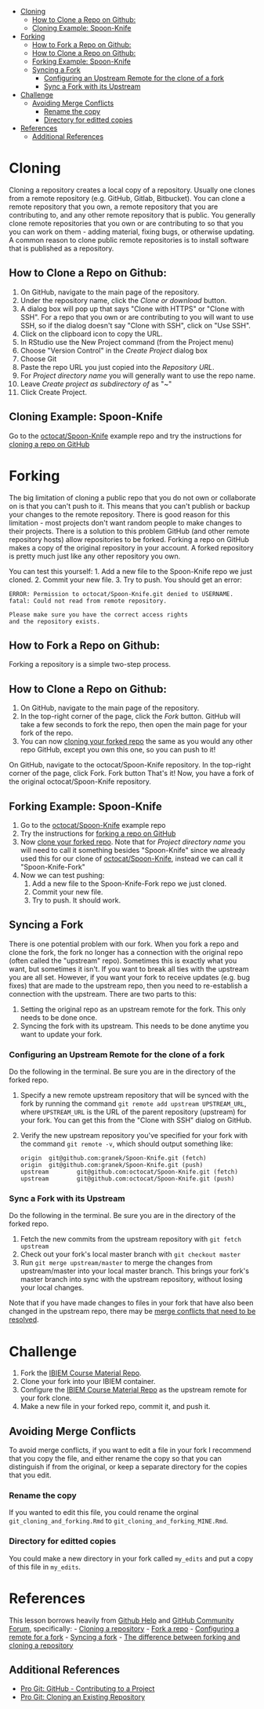 -   [Cloning](#cloning)
    -   [How to Clone a Repo on Github:](#how-to-clone-a-repo-on-github)
    -   [Cloning Example: Spoon-Knife](#cloning-example-spoon-knife)
-   [Forking](#forking)
    -   [How to Fork a Repo on Github:](#how-to-fork-a-repo-on-github)
    -   [How to Clone a Repo on Github:](#how-to-clone-a-repo-on-github-1)
    -   [Forking Example: Spoon-Knife](#forking-example-spoon-knife)
    -   [Syncing a Fork](#syncing-a-fork)
        -   [Configuring an Upstream Remote for the clone of a fork](#configuring-an-upstream-remote-for-the-clone-of-a-fork)
        -   [Sync a Fork with its Upstream](#sync-a-fork-with-its-upstream)
-   [Challenge](#challenge)
    -   [Avoiding Merge Conflicts](#avoiding-merge-conflicts)
        -   [Rename the copy](#rename-the-copy)
        -   [Directory for editted copies](#directory-for-editted-copies)
-   [References](#references)
    -   [Additional References](#additional-references)

Cloning
=======

Cloning a repository creates a local copy of a repository. Usually one clones from a remote repository (e.g. GitHub, Gitlab, Bitbucket). You can clone a remote repository that you own, a remote repository that you are contributing to, and any other remote repository that is public. You generally clone remote repositories that you own or are contributing to so that you you can work on them - adding material, fixing bugs, or otherwise updating. A common reason to clone public remote repositories is to install software that is published as a repository.

How to Clone a Repo on Github:
------------------------------

1.  On GitHub, navigate to the main page of the repository.
2.  Under the repository name, click the *Clone or download* button.
3.  A dialog box will pop up that says "Clone with HTTPS" or "Clone with SSH". For a repo that you own or are contributing to you will want to use SSH, so if the dialog doesn't say "Clone with SSH", click on "Use SSH".
4.  Click on the clipboard icon to copy the URL.
5.  In RStudio use the New Project command (from the Project menu)
6.  Choose "Version Control" in the *Create Project* dialog box
7.  Choose Git
8.  Paste the repo URL you just copied into the *Repository URL*.
9.  For *Project directory name* you will generally want to use the repo name.
10. Leave *Create project as subdirectory of* as "~"
11. Click Create Project.

Cloning Example: Spoon-Knife
----------------------------

Go to the [octocat/Spoon-Knife](https://github.com/octocat/Spoon-Knife) example repo and try the instructions for [cloning a repo on GitHub](#how-to-clone-a-repo-on-github)

Forking
=======

The big limitation of cloning a public repo that you do not own or collaborate on is that you can't push to it. This means that you can't publish or backup your changes to the remote repository. There is good reason for this limitation - most projects don't want random people to make changes to their projects. There is a solution to this problem GitHub (and other remote repository hosts) allow repositories to be forked. Forking a repo on GitHub makes a copy of the original repository in your account. A forked repository is pretty much just like any other repository you own.

You can test this yourself: 1. Add a new file to the Spoon-Knife repo we just cloned. 2. Commit your new file. 3. Try to push. You should get an error:

    ERROR: Permission to octocat/Spoon-Knife.git denied to USERNAME.
    fatal: Could not read from remote repository.

    Please make sure you have the correct access rights
    and the repository exists.

How to Fork a Repo on Github:
-----------------------------

Forking a repository is a simple two-step process.

How to Clone a Repo on Github:
------------------------------

1.  On GitHub, navigate to the main page of the repository.
2.  In the top-right corner of the page, click the *Fork* button. GitHub will take a few seconds to fork the repo, then open the main page for your fork of the repo.
3.  You can now [cloning your forked repo](#how-to-clone-a-repo-on-github) the same as you would any other repo GitHub, except you own this one, so you can push to it!

On GitHub, navigate to the octocat/Spoon-Knife repository. In the top-right corner of the page, click Fork. Fork button That's it! Now, you have a fork of the original octocat/Spoon-Knife repository.

Forking Example: Spoon-Knife
----------------------------

1.  Go to the [octocat/Spoon-Knife](https://github.com/octocat/Spoon-Knife) example repo
2.  Try the instructions for [forking a repo on GitHub](#how-to-fork-a-repo-on-github)
3.  Now [clone your forked repo](#how-to-clone-a-repo-on-github). Note that for *Project directory name* you will need to call it something besides "Spoon-Knife" since we already used this for our clone of [octocat/Spoon-Knife](https://github.com/octocat/Spoon-Knife), instead we can call it "Spoon-Knife-Fork"
4.  Now we can test pushing:
    1.  Add a new file to the Spoon-Knife-Fork repo we just cloned.
    2.  Commit your new file.
    3.  Try to push. It should work.

Syncing a Fork
--------------

There is one potential problem with our fork. When you fork a repo and clone the fork, the fork no longer has a connection with the original repo (often called the "upstream" repo). Sometimes this is exactly what you want, but sometimes it isn't. If you want to break all ties with the upstream you are all set. However, if you want your fork to receive updates (e.g. bug fixes) that are made to the upstream repo, then you need to re-establish a connection with the upstream. There are two parts to this:

1.  Setting the original repo as an upstream remote for the fork. This only needs to be done once.
2.  Syncing the fork with its upstream. This needs to be done anytime you want to update your fork.

### Configuring an Upstream Remote for the clone of a fork

Do the following in the terminal. Be sure you are in the directory of the forked repo.

1.  Specify a new remote upstream repository that will be synced with the fork by running the command `git remote add upstream UPSTREAM_URL`, where `UPSTREAM_URL` is the URL of the parent repository (upstream) for your fork. You can get this from the "Clone with SSH" dialog on GitHub.
2.  Verify the new upstream repository you've specified for your fork with the command `git remote -v`, which should output something like:

        origin  git@github.com:granek/Spoon-Knife.git (fetch)
        origin  git@github.com:granek/Spoon-Knife.git (push)
        upstream        git@github.com:octocat/Spoon-Knife.git (fetch)
        upstream        git@github.com:octocat/Spoon-Knife.git (push)

### Sync a Fork with its Upstream

Do the following in the terminal. Be sure you are in the directory of the forked repo.

1.  Fetch the new commits from the upstream repository with `git fetch upstream`
2.  Check out your fork's local master branch with `git checkout master`
3.  Run `git merge upstream/master` to merge the changes from upstream/master into your local master branch. This brings your fork's master branch into sync with the upstream repository, without losing your local changes.

Note that if you have made changes to files in your fork that have also been changed in the upstream repo, there may be [merge conflicts that need to be resolved](https://git-scm.com/book/en/v2/Git-Branching-Basic-Branching-and-Merging#_basic_merge_conflicts).

Challenge
=========

1.  Fork the [IBIEM Course Material Repo](https://github.com/ibiem-2019/ibiem_2019_material).
2.  Clone your fork into your IBIEM container.
3.  Configure the [IBIEM Course Material Repo](https://github.com/ibiem-2019/ibiem_2019_material) as the upstream remote for your fork clone.
4.  Make a new file in your forked repo, commit it, and push it.

Avoiding Merge Conflicts
------------------------

To avoid merge conflicts, if you want to edit a file in your fork I recommend that you copy the file, and either rename the copy so that you can distinguish if from the original, or keep a separate directory for the copies that you edit.

### Rename the copy

If you wanted to edit this file, you could rename the orginal `git_cloning_and_forking.Rmd` to `git_cloning_and_forking_MINE.Rmd`.

### Directory for editted copies

You could make a new directory in your fork called `my_edits` and put a copy of this file in `my_edits`.

References
==========

This lesson borrows heavily from [Github Help](https://help.github.com/en) and [GitHub Community Forum](https://github.community), specifically: - [Cloning a repository](https://help.github.com/en/articles/cloning-a-repository) - [Fork a repo](https://help.github.com/en/articles/fork-a-repo) - [Configuring a remote for a fork](https://help.github.com/en/articles/configuring-a-remote-for-a-fork) - [Syncing a fork](https://help.github.com/en/articles/syncing-a-fork) - [The difference between forking and cloning a repository](https://github.community/t5/Support-Protips/The-difference-between-forking-and-cloning-a-repository/ba-p/1372)

Additional References
---------------------

-   [Pro Git: GitHub - Contributing to a Project](https://git-scm.com/book/en/v2/GitHub-Contributing-to-a-Project)
-   [Pro Git: Cloning an Existing Repository](https://git-scm.com/book/en/v2/Git-Basics-Getting-a-Git-Repository#_git_cloning)
